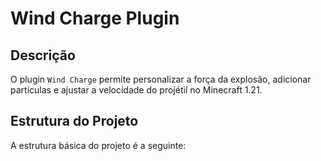 # Wind Charge Plugin

## Descrição

O plugin `Wind Charge` permite personalizar a força da explosão, adicionar partículas e ajustar a velocidade do projétil no Minecraft 1.21.

## Estrutura do Projeto

A estrutura básica do projeto é a seguinte:

